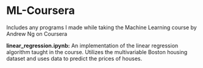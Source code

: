 # ML-Coursera
Includes any programs I made while taking the Machine Learning course by Andrew Ng on Coursera

**linear_regression.ipynb:** An implementation of the linear regression algorithm taught in the course. Utilizes the multivariable Boston housing dataset and uses data to predict the prices of houses.

